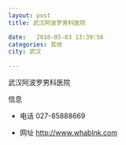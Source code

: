 ```yaml
--- 
layout: post 
title: 武汉阿波罗男科医院

date:   2016-05-03 13:39:56 
categories: 其他  
city: 武汉
  
--- 
```

   
武汉阿波罗男科医院

信息
 - 电话 027-85888669

 - 网址 http://www.whablnk.com


